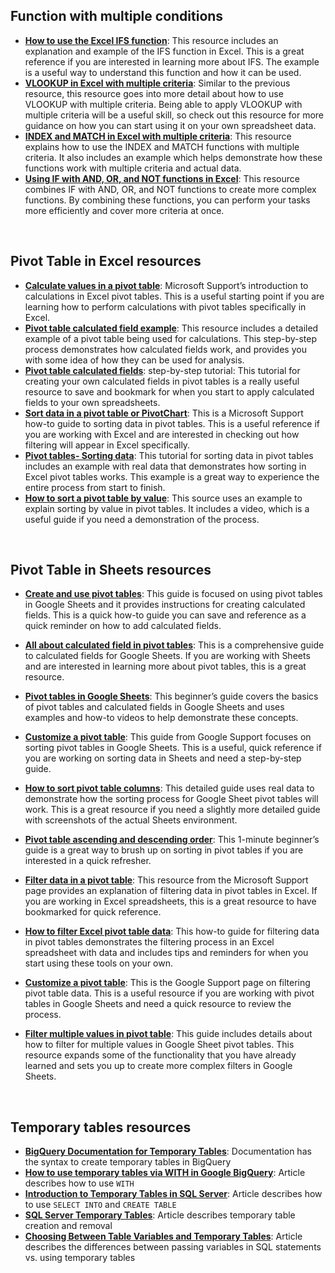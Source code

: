 ## Function with multiple conditions

* [**How to use the Excel IFS function**](https://exceljet.net/excel-functions/excel-ifs-function): This resource includes an explanation and example of the IFS function in Excel. This is a great reference if you are interested in learning more about IFS. The example is a useful way to understand this function and how it can be used. 
* [**VLOOKUP in Excel with multiple criteria**](https://exceljet.net/formula/vlookup-with-multiple-criteria): Similar to the previous resource, this resource goes into more detail about how to use VLOOKUP with multiple criteria. Being able to apply VLOOKUP with multiple criteria will be a useful skill, so check out this resource for more guidance on how you can start using it on your own spreadsheet data.  
* [**INDEX and MATCH in Excel with multiple criteria**](https://exceljet.net/formula/index-and-match-with-multiple-criteria): This resource explains how to use the INDEX and MATCH functions with multiple criteria. It also includes an example which helps demonstrate how these functions work with multiple criteria and actual data. 
* [**Using IF with AND, OR, and NOT functions in Excel**](https://support.microsoft.com/en-us/office/using-if-with-and-or-and-not-functions-d895f58c-b36c-419e-b1f2-5c193a236d97): This resource combines IF with AND, OR, and NOT functions to create more complex functions. By combining these functions, you can perform your tasks more efficiently and cover more criteria at once. 

&nbsp;

## Pivot Table in Excel resources

* [**Calculate values in a pivot table**](https://support.microsoft.com/en-us/office/calculate-values-in-a-pivottable-11f41417-da80-435c-a5c6-b0185e59da77): Microsoft Support’s introduction to calculations in Excel pivot tables. This is a useful starting point if you are learning how to perform calculations with pivot tables specifically in Excel. 	
* [**Pivot table calculated field example**](https://exceljet.net/pivot-table/pivot-table-calculated-field-example): This resource includes a detailed example of a pivot table being used for calculations. This step-by-step process demonstrates how calculated fields work, and provides you with some idea of how they can be used for analysis.	
* [**Pivot table calculated fields**](https://powerspreadsheets.com/pivottable-calculated-fields/): step-by-step tutorial: This tutorial for creating your own calculated fields in pivot tables is a really useful resource to save and bookmark for when you start to apply calculated fields to your own spreadsheets.
* [**Sort data in a pivot table or PivotChart**](https://support.microsoft.com/en-us/office/sort-data-in-a-pivottable-or-pivotchart-e41f7107-b92d-44ef-861f-24430830450a): This is a Microsoft Support how-to guide to sorting data in pivot tables. This is a useful reference if you are working with Excel and are interested in checking out how filtering will appear in Excel specifically.
* [**Pivot tables- Sorting data**](https://www.tutorialspoint.com/excel_pivot_tables/excel_pivot_tables_sorting_data.htm): This tutorial for sorting data in pivot tables includes an example with real data that demonstrates how sorting in Excel pivot tables works. This example is a great way to experience the entire process from start to finish.
* [**How to sort a pivot table by value**](https://exceljet.net/lessons/how-to-sort-a-pivot-table-by-value): This source uses an example to explain sorting by value in pivot tables. It includes a video, which is a useful guide if you need a demonstration of the process.

&nbsp;

## Pivot Table in Sheets resources

* [**Create and use pivot tables**](https://support.google.com/docs/answer/1272900?co=GENIE.Platform%3DDesktop&hl=en): This guide is focused on using pivot tables in Google Sheets and it provides instructions for creating calculated fields. This is a quick how-to guide you can save and reference as a quick reminder on how to add calculated fields.
* [**All about calculated field in pivot tables**](https://infoinspired.com/google-docs/spreadsheet/all-about-calculated-field-in-pivot-table-in-google-sheets/): This is a comprehensive guide to calculated fields for Google Sheets. If you are working with Sheets and are interested in learning more about pivot tables, this is a great resource.
* [**Pivot tables in Google Sheets**](https://www.benlcollins.com/spreadsheets/pivot-tables-google-sheets/): This beginner’s guide covers the basics of pivot tables and calculated fields in Google Sheets and uses examples and how-to videos to help demonstrate these concepts. 
* [**Customize a pivot table**](https://support.google.com/docs/answer/7572895?co=GENIE.Platform%3DDesktop&hl=en): This guide from Google Support focuses on sorting pivot tables in Google Sheets. This is a useful, quick reference if you are working on sorting data in Sheets and need a step-by-step guide. 
* [**How to sort pivot table columns**](https://infoinspired.com/google-docs/spreadsheet/pivot-table-columns-in-custom-order-in-google-sheets/): This detailed guide uses real data to demonstrate how the sorting process for Google Sheet pivot tables will work. This is a great resource if you need a slightly more detailed guide with screenshots of the actual Sheets environment. 
* [**Pivot table ascending and descending order**](https://medium.com/actiondesk/pivot-table-ascending-descending-order-in-google-sheets-and-excel-1-minute-ultimate-beginners-8f9f4c560492): This 1-minute beginner’s guide is a great way to brush up on sorting in pivot tables if you are interested in a quick refresher. 
* [**Filter data in a pivot table**](https://support.microsoft.com/en-us/office/filter-data-in-a-pivottable-cc1ed287-3a97-4e95-b377-ddfafe79fa8f): This resource from the Microsoft Support page provides an explanation of filtering data in pivot tables in Excel. If you are working in Excel spreadsheets, this is a great resource to have bookmarked for quick reference.
* [**How to filter Excel pivot table data**](https://www.dummies.com/software/microsoft-office/excel/how-to-filter-excel-pivot-table-data/): This how-to guide for filtering data in pivot tables demonstrates the filtering process in an Excel spreadsheet with data and includes tips and reminders for when you start using these tools on your own.

* [**Customize a pivot table**](https://support.google.com/docs/answer/7572895?co=GENIE.Platform%3DDesktop&hl=en): This is the Google Support page on filtering pivot table data. This is a useful resource if you are working with pivot tables in Google Sheets and need a quick resource to review the process.
* [**Filter multiple values in pivot table**](https://infoinspired.com/google-docs/spreadsheet/filter-multiple-values-in-pivot-table-sheets/): This guide includes details about how to filter for multiple values in Google Sheet pivot tables. This resource expands some of the functionality that you have already learned and sets you up to create more complex filters in Google Sheets.

&nbsp;

## Temporary tables resources

* [**BigQuery Documentation for Temporary Tables**](https://cloud.google.com/bigquery/docs/reference/standard-sql/data-definition-language#temporary_tables): Documentation has the syntax to create temporary tables in BigQuery
* [**How to use temporary tables via WITH in Google BigQuery**](https://www.pascallandau.com/bigquery-snippets/use-temporary-tables-with-named-subquery/?utm_source=blog&utm_medium=rss&utm_campaign=development-feed): Article describes how to use `WITH` 
* [**Introduction to Temporary Tables in SQL Server**](https://codingsight.com/introduction-to-temporary-tables-in-sql-server/): Article describes how to use `SELECT INTO` and `CREATE TABLE `
* [**SQL Server Temporary Tables**](https://www.sqlservertutorial.net/sql-server-basics/sql-server-temporary-tables/): Article describes temporary table creation and removal
* [**Choosing Between Table Variables and Temporary Tables**](https://www.red-gate.com/hub/product-learning/sql-prompt/choosing-table-variables-temporary-tables): Article describes the differences between passing variables in SQL statements vs. using temporary tables